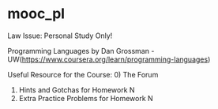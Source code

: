 # mooc_pl
Law Issue: Personal Study Only!

Programming Languages by Dan Grossman - UW(https://www.coursera.org/learn/programming-languages)

Useful Resource for the Course:
0) The Forum
1) Hints and Gotchas for Homework N
2) Extra Practice Problems for Homework N

